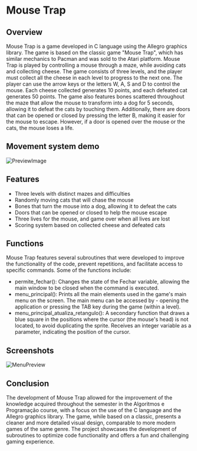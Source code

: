 # Mouse Trap

## Overview
Mouse Trap is a game developed in C language using the Allegro graphics library. The game is based on the classic game "Mouse Trap", which has similar mechanics to Pacman and was sold to the Atari platform. Mouse Trap is played by controlling a mouse through a maze, while avoiding cats and collecting cheese. The game consists of three levels, and the player must collect all the cheese in each level to progress to the next one. The player can use the arrow keys or the letters W, A, S and D to control the mouse. Each cheese collected generates 10 points, and each defeated cat generates 50 points. The game also features bones scattered throughout the maze that allow the mouse to transform into a dog for 5 seconds, allowing it to defeat the cats by touching them. 
Additionally, there are doors that can be opened or closed by pressing the letter B, making it easier for the mouse to escape. However, if a door is opened over the mouse or the cats, the mouse loses a life.

## Movement system demo
![![PreviewImage](https://imgur.com/a/vizkOmq)](https://www.youtube.com/watch?v=13UFSrRgJsI&feature=youtu.be)

## Features

- Three levels with distinct mazes and difficulties
- Randomly moving cats that will chase the mouse
- Bones that turn the mouse into a dog, allowing it to defeat the cats
- Doors that can be opened or closed to help the mouse escape
- Three lives for the mouse, and game over when all lives are lost
- Scoring system based on collected cheese and defeated cats

## Functions

Mouse Trap features several subroutines that were developed to improve the functionality of the code, prevent repetitions, and facilitate access to specific commands. Some of the functions include:
- permite_fechar(): Changes the state of the Fechar variable, allowing the main window to be closed when the command is executed.
- menu_principal(): Prints all the main elements used in the game's main menu on the screen. The main menu can be accessed by - opening the application or pressing the TAB key during the game (within a level).
- menu_principal_atualiza_retangulo(): A secondary function that draws a blue square in the positions where the cursor (the mouse's head) is not located, to avoid duplicating the sprite. Receives an integer variable as a parameter, indicating the position of the cursor.

## Screenshots
![MenuPreview](https://imgur.com/a/afNgdp6)

## Conclusion
The development of Mouse Trap allowed for the improvement of the knowledge acquired throughout the semester in the Algoritmos e Programação course, with a focus on the use of the C language and the Allegro graphics library. The game, while based on a classic, presents a cleaner and more detailed visual design, comparable to more modern games of the same genre. The project showcases the development of subroutines to optimize code functionality and offers a fun and challenging gaming experience.
